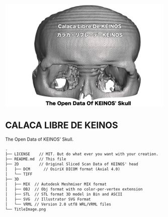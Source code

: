 ![Calaca Libre De KEINOS](TitleImage.png)

# CALACA LIBRE DE KEINOS

The Open Data of KEINOS' Skull.

```text
.
├── LICENSE    // MIT. But do what ever you want with your creation.
├── README.md  // This file
├── 2D         // Original Sliced Scan Data of KEINOS' head
│   ├── DCM      // OsiriX DICOM format (Axial 4.0)
│   └── TIFF
├── 3D
│   ├── MIX  // Autodesk Meshmixer MIX format
│   ├── OBJ  // Obj format with no color-per-vertex extension
│   ├── STL  // STL format 3D model in Bin and ASCII
│   ├── SVG  // Illustrator SVG Format
│   └── VRML // Version 2.0 utf8 WRL/VRML files
└── TitleImage.png
```
